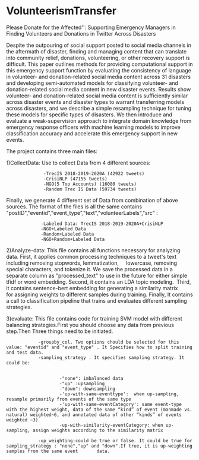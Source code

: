 # VolunteerismTransfer
Please Donate for the Affected'': Supporting Emergency Managers in Finding Volunteers and Donations in Twitter Across Disasters

Despite the outpouring of social support posted to social media channels in the aftermath of disaster, finding and managing content that can translate into community relief, donations, volunteering, or other recovery support is difficult.
This paper outlines methods for providing computational support in this emergency support function by evaluating the consistency of language in volunteer- and donation-related social media content across 31 disasters and developing semi-automated models for classifying volunteer- and donation-related social media content in new disaster events.
Results show volunteer- and donation-related social media content is sufficiently similar across disaster events and disaster types to warrant transferring models across disasters, and we describe a simple resampling technique for tuning these models for specific types of disasters.
We then introduce and evaluate a weak-supervision approach to integrate domain knowledge from emergency response officers with machine learning models to improve classification accuracy and accelerate this emergency support in new events.

The project contains three main files:

  1)CollectData: Use to collect Data from 4 different sources: 
  
                  -TrecIS 2018-2019-2020A (42922 tweets)
                  -CrisiNLP (47155 tweets)
                  -NGO(5 Top Accounts) (16080 tweets)
                  -Random Trec IS Data (59734 tweets)
    
   Finally, we generate 4 different set of Data from combination of above sources. The format of the files is all the same contains "postID","eventid","event_type","text","volunteerLabels","src" :
                 
                 -Labeled Data: TrecIS 2018-2019-2020A+CrisiNLP
                 -NGO+Labeled Data
                 -Random+Labeled Data
                 -NGO+Random+Labeled Data
                  
  2)Analyze-data: This file contains all functions necessary for analyzing data. First, it applies common processing techniques to a tweet's text including removing stopwords, lemmatization,     lowercase, removing special characters, and tokenize it. We save the processed data in a separate column as "processed_text" to use in the future for either simple tfidf or     word embedding. Second, it contains an LDA topic modeling.  Third, it contains sentence-bert embedding for generating a similarity matrix for assigning weights to different     samples during training. Finally, It contains a call to classification pipeline that trains and evaluates different sampling strategies.
  
                
  
  3)evaluate: This file contains code for training SVM model with different balancing strategies.First you should choose any data from previous step.Then Three     things need to be initiated. 
  
                -groupby_col. Two options chould be selected for this value: "eventid" and "event_type" . It Specifies how to split training and test data.
                -sampling_strategy . It specifies sampling strategy. It could be:
                
         
                        -"none": imbalanced data
                        -"up" :upsampling
                        -"down": downsampling
                        -'up-with-same-eventtype':  when up-sampling, resample primarily from events of the same type
                        -'up-with-same-eventCategory': same event-type with the highest weight, data of the same “kind” of event (manmade vs. natural) weighted~6, and annotated data of other “kinds” of events weighted ~3)
                        -up-with-similarity-eventCategory: when up-sampling, assign weights according to the similarity matrix

                -up_weighting:could be true or false. It could be true for sampling_strategy : "none","up" and "down".If true, it is up-weighting samples from the same event       data.
